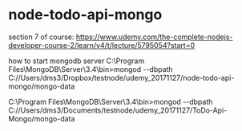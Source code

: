 # node-todo-api-mongo

section 7 of course:
https://www.udemy.com/the-complete-nodejs-developer-course-2/learn/v4/t/lecture/5795054?start=0


how to start mongodb server
C:\Program Files\MongoDB\Server\3.4\bin>mongod --dbpath C://Users/dms3/Dropbox/testnode/udemy_20171127/node-todo-api-mongo/mongo-data


C:\Program Files\MongoDB\Server\3.4\bin>mongod --dbpath C://Users/dms3/Documents/testnode/udemy_20171127/ToDo-Api-Mongo/mongo-data
